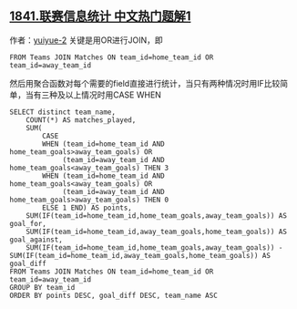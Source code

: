 ## [1841.联赛信息统计 中文热门题解1](https://leetcode.cn/problems/league-statistics/solutions/100000/bu-yong-unionzhi-jie-dui-mei-ge-tong-ji-0okzt)

作者：[yuiyue-2](https://leetcode.cn/u/yuiyue-2)
关键是用OR进行JOIN，即
```
FROM Teams JOIN Matches ON team_id=home_team_id OR team_id=away_team_id
```
然后用聚合函数对每个需要的field直接进行统计，当只有两种情况时用IF比较简单，当有三种及以上情况时用CASE WHEN
```
SELECT distinct team_name, 
    COUNT(*) AS matches_played,
    SUM(
        CASE 
        WHEN (team_id=home_team_id AND home_team_goals>away_team_goals) OR
             (team_id=away_team_id AND home_team_goals<away_team_goals) THEN 3
        WHEN (team_id=home_team_id AND home_team_goals<away_team_goals) OR 
             (team_id=away_team_id AND home_team_goals>away_team_goals) THEN 0 
        ELSE 1 END) AS points, 
    SUM(IF(team_id=home_team_id,home_team_goals,away_team_goals)) AS goal_for,
    SUM(IF(team_id=home_team_id,away_team_goals,home_team_goals)) AS goal_against,
    SUM(IF(team_id=home_team_id,home_team_goals,away_team_goals)) - SUM(IF(team_id=home_team_id,away_team_goals,home_team_goals)) AS goal_diff
FROM Teams JOIN Matches ON team_id=home_team_id OR team_id=away_team_id
GROUP BY team_id
ORDER BY points DESC, goal_diff DESC, team_name ASC
```
